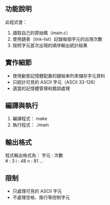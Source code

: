 ## 功能說明
此程式會：
1. 讀取自己的原始碼（main.c）
2. 使用鏈表（link-list）記錄每個字元的出現次數
3. 按照字元首次出現的順序輸出統計結果

## 實作細節
- 使用動態記憶體配置的鏈結串列來儲存字元資料
- 只統計可見的 ASCII 字元（ASCII 33-126）
- 適當的記憶體管理和錯誤處理

## 編譯與執行
1. 編譯程式： make
2. 執行程式： ./main

## 輸出格式
程式輸出格式為：
字元 : 次數  
    # : 3
    i : 48
    n : 81
    ...

## 限制
- 只處理可見的 ASCII 字元
- 不處理空格、換行等控制字元
